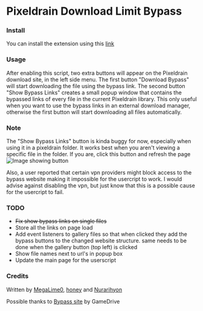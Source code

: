 # Pixeldrain Download Limit Bypass

### Install
You can install the extension using this [link](https://github.com/MegaLime0/pixeldrain-bypass-usercript/raw/refs/heads/main/bypass_script.user.js)

### Usage
After enabling this script, two extra buttons will appear on the Pixeldrain download site, in the left side menu.
The first button "Download Bypass" will start downloading the file using the bypass link.
The second button "Show Bypass Links" creates a small popup window that contains the bypassed links of every file in the current Pixeldrain library.
This only useful when you want to use the bypass links in an external download manager, otherwise the first button will start downloading all files automatically.

### Note
The "Show Bypass Links" button is kinda buggy for now, especially when using it in a pixeldrain folder.
It works best when you aren't viewing a specific file in the folder. If you are, click this button and refresh the page 
![Image showing button](https://i.imgur.com/RoEzoh1.png)

Also, a user reported that certain vpn providers might block access to the bypass website making it impossible for the usercript to work.
I would advise against disabling the vpn, but just know that this is a possible cause for the usercript to fail.

### TODO
- ~~Fix show bypass links on single files~~
- Store all the links on page load
- Add event listeners to gallery files so that when clicked they add the bypass buttons to the changed website structure. same needs to be done when the gallery button (top left) is clicked
- Show file names next to url's in popup box
- Update the main page for the userscript

### Credits
Written by [MegaLime0](https://github.com/MegaLime0), [honey](https://github.com/hhoneeyy) and [Nurarihyon](https://greasyfork.org/en/users/723993-nurarihyonmaou)

Possible thanks to [Bypass site](https://pixeldrain-bypass.cybar.xyz/) by GameDrive
